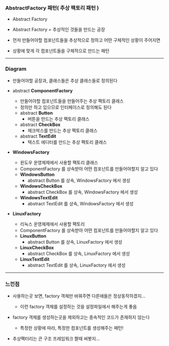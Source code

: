 ### AbstractFactory 패턴( 추상 팩토리 패턴 )

- Abstract Factory


- Abstract Factory = 추상적인 것들을 만드는 공장


- 먼저 만들어야할 컴포넌트들을 추상적으로 정하고 어떤 구체적인 상황이 주어지면


- 상황에 맞게 각 컴포넌트들을 구체적으로 만드는 패턴

---

### Diagram

- 만들어야할 공장과, 클래스들은 추상 클래스들로 정의된다

- abstract **ComponentFactory**
  - 만들어야할 컴포넌트들을 만들어주는 추상 팩토리 클래스
  - 정의만 하고 있으므로 인터페이스로 정의해도 된다
  - abstract **Button**
      - 버튼을 만드는 추상 팩토리 클래스
  - abstract **CheckBox**
      - 체크박스를 만드는 추상 팩토리 클래스
  - abstract **TextEdit**
      - 텍스트 에디터를 만드는 추상 팩토리 클래스


- **WindowsFactory**
  - 윈도우 운영체제에서 사용할 팩토리 클래스
  - ComponentFactory 를 상속받아 어떤 컴포넌트를 만들어야할지 알고 있다
  - **WindowsButton**
    - abstract Button 를 상속, WindowsFactory 에서 생성
  - **WindowsCheckBox**
    - abstract CheckBox 를 상속, WindowsFactory 에서 생성
  - **WindowsTextEdit**
    - abstract TextEdit 를 상속, WindowsFactory 에서 생성


- **LinuxFactory**
  - 리눅스 운영체제에서 사용할 팩토리
  - ComponentFactory 를 상속받아 어떤 컴포넌트를 만들어야할지 알고 있다
  - **LinuxButton**
    - abstract Button 를 상속, LinuxFactory 에서 생성
  - **LinuxCheckBox**
    - abstract CheckBox 를 상속, LinuxFactory 에서 생성
  - **LinuxTextEdit**
    - abstract TextEdit 를 상속, LinuxFactory 에서 생성

---

### 느낀점

- 사용하는곳 보면, factory 객체만 바꿔주면 다른애들은 정상동작하겠지...
  - 이런 factory 객체를 설정하는 것을 설정파일에서 해주는게 좋음


- factory 객체를 생성하는곳을 제외하고는 종속적인 코드가 존재하지 않는다
  - 특정한 상황에 따라, 특정한 컴포넌트를 생성해주는 패턴!


- 추상팩터리는 큰 구조 프레임워크 짤때 써봣지...
